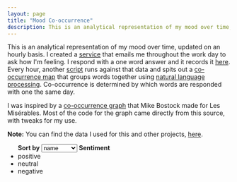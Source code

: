 ```yaml
---
layout: page
title: "Mood Co-occurrence"
description: This is an analytical representation of my mood over time, updated on an hourly basis.
---
```


This is an analytical representation of my mood over time, updated on an hourly basis.
I created a [service](https://github.com/msull92/mood-mailer) that emails me throughout the work day to ask how I'm feeling.
I respond with a one word answer and it records it [here](https://apps.msull92.com/data/mood/responses).
Every hour, another [script](https://github.com/msull92/mood-matrix-generator) runs against that data and spits out a [co-occurrence map](https://apps.msull92.com/data/mood-matrix/co-occurrence-map.json) that groups words together using [natural language processing](https://cloud.google.com/natural-language/).
Co-occurrence is determined by which words are responded with one the same day.

I was inspired by a [co-occurrence graph](https://bost.ocks.org/mike/miserables/) that Mike Bostock made for Les Misérables. Most of the code for the graph came directly from this source, with tweaks for my use.

**Note:** You can find the data I used for this and other projects, [here](/data).

<div id="co-occurrence">
  <ul id="legend">
    <strong>Sort by</strong>
    <select id="order">
      <option value="name">name</option>
      <option value="count">frequency</option>
      <option value="group">group</option>
    </select>
    <strong>Sentiment</strong>
    <li class="positive"><span> </span> positive</li>
    <li class="neutral"><span> </span> neutral</li>
    <li class="negative"><span> </span> negative</li>
  </ul>

  <div id="graphs"></div>
</div>

<link rel="stylesheet" type="text/css" href="graphs.css">
<script
  src="https://code.jquery.com/jquery-3.2.1.min.js"
  integrity="sha256-hwg4gsxgFZhOsEEamdOYGBf13FyQuiTwlAQgxVSNgt4="
  crossorigin="anonymous"></script>
<script src="https://d3js.org/d3.v3.min.js"></script>
<script src="graphs.js"></script>
